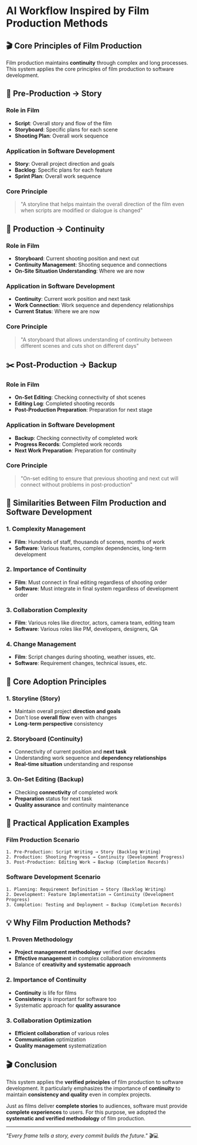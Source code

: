 # AI Workflow Inspired by Film Production Methods

## 🎬 Core Principles of Film Production

Film production maintains **continuity** through complex and long processes. This system applies the core principles of film production to software development.

## 📝 Pre-Production → Story

### Role in Film

- **Script**: Overall story and flow of the film
- **Storyboard**: Specific plans for each scene
- **Shooting Plan**: Overall work sequence

### Application in Software Development

- **Story**: Overall project direction and goals
- **Backlog**: Specific plans for each feature
- **Sprint Plan**: Overall work sequence

### Core Principle

> "A storyline that helps maintain the overall direction of the film even when scripts are modified or dialogue is changed"

## 🎥 Production → Continuity

### Role in Film

- **Storyboard**: Current shooting position and next cut
- **Continuity Management**: Shooting sequence and connections
- **On-Site Situation Understanding**: Where we are now

### Application in Software Development

- **Continuity**: Current work position and next task
- **Work Connection**: Work sequence and dependency relationships
- **Current Status**: Where we are now

### Core Principle

> "A storyboard that allows understanding of continuity between different scenes and cuts shot on different days"

## ✂️ Post-Production → Backup

### Role in Film

- **On-Set Editing**: Checking connectivity of shot scenes
- **Editing Log**: Completed shooting records
- **Post-Production Preparation**: Preparation for next stage

### Application in Software Development

- **Backup**: Checking connectivity of completed work
- **Progress Records**: Completed work records
- **Next Work Preparation**: Preparation for continuity

### Core Principle

> "On-set editing to ensure that previous shooting and next cut will connect without problems in post-production"

## 🔄 Similarities Between Film Production and Software Development

### 1. Complexity Management

- **Film**: Hundreds of staff, thousands of scenes, months of work
- **Software**: Various features, complex dependencies, long-term development

### 2. Importance of Continuity

- **Film**: Must connect in final editing regardless of shooting order
- **Software**: Must integrate in final system regardless of development order

### 3. Collaboration Complexity

- **Film**: Various roles like director, actors, camera team, editing team
- **Software**: Various roles like PM, developers, designers, QA

### 4. Change Management

- **Film**: Script changes during shooting, weather issues, etc.
- **Software**: Requirement changes, technical issues, etc.

## 🎯 Core Adoption Principles

### 1. Storyline (Story)

- Maintain overall project **direction and goals**
- Don't lose **overall flow** even with changes
- **Long-term perspective** consistency

### 2. Storyboard (Continuity)

- Connectivity of current position and **next task**
- Understanding work sequence and **dependency relationships**
- **Real-time situation** understanding and response

### 3. On-Set Editing (Backup)

- Checking **connectivity** of completed work
- **Preparation** status for next task
- **Quality assurance** and continuity maintenance

## 🚀 Practical Application Examples

### Film Production Scenario

```
1. Pre-Production: Script Writing → Story (Backlog Writing)
2. Production: Shooting Progress → Continuity (Development Progress)
3. Post-Production: Editing Work → Backup (Completion Records)
```

### Software Development Scenario

```
1. Planning: Requirement Definition → Story (Backlog Writing)
2. Development: Feature Implementation → Continuity (Development Progress)
3. Completion: Testing and Deployment → Backup (Completion Records)
```

## 💡 Why Film Production Methods?

### 1. Proven Methodology

- **Project management methodology** verified over decades
- **Effective management** in complex collaboration environments
- Balance of **creativity and systematic approach**

### 2. Importance of Continuity

- **Continuity** is life for films
- **Consistency** is important for software too
- Systematic approach for **quality assurance**

### 3. Collaboration Optimization

- **Efficient collaboration** of various roles
- **Communication** optimization
- **Quality management** systematization

## 🎬 Conclusion

This system applies the **verified principles** of film production to software development. It particularly emphasizes the importance of **continuity** to maintain **consistency and quality** even in complex projects.

Just as films deliver **complete stories** to audiences, software must provide **complete experiences** to users. For this purpose, we adopted the **systematic and verified methodology** of film production.

---

_"Every frame tells a story, every commit builds the future."_ 🎬💻
